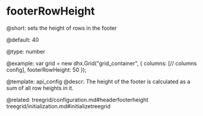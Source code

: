 footerRowHeight
=============

@short: 
sets the height of rows in the footer


@default:
40


@type: number

@example: 
var grid = new dhx.Grid("grid_container", {
	columns: [// columns config],
	footerRowHeight: 50
});


@template:	api_config
@descr: 
The height of the footer is calculated as a sum of all row heights in it.

@related: treegrid/configuration.md#headerfooterheight
treegrid/initialization.md#initializetreegrid

